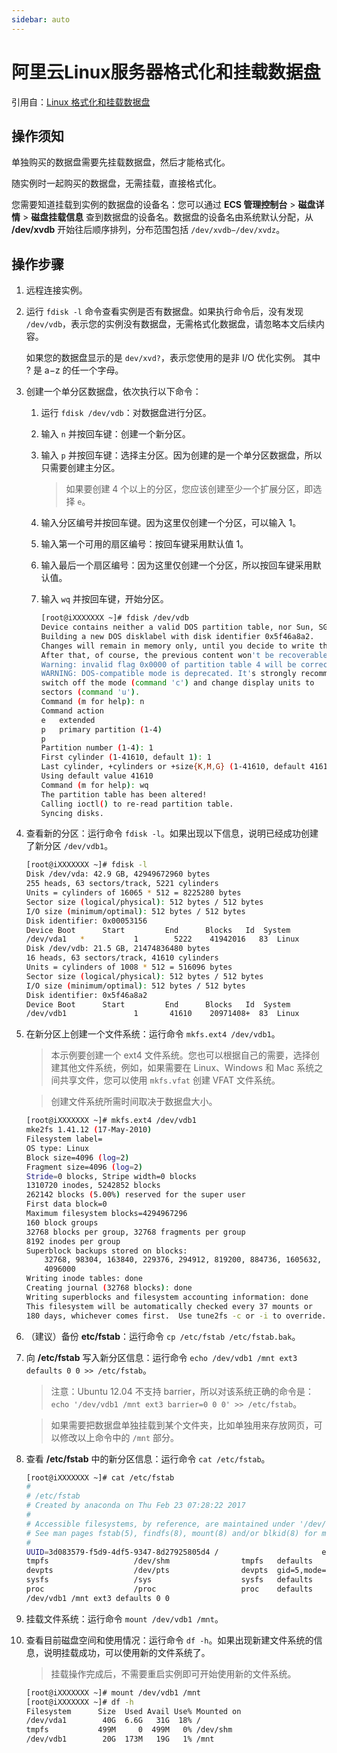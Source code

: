 ```yaml
---
sidebar: auto
---
```

# 阿里云Linux服务器格式化和挂载数据盘

引用自：[Linux 格式化和挂载数据盘](https://help.aliyun.com/document_detail/25426.html)

<!--more-->

## 操作须知

单独购买的数据盘需要先挂载数据盘，然后才能格式化。

随实例时一起购买的数据盘，无需挂载，直接格式化。

您需要知道挂载到实例的数据盘的设备名：您可以通过 **ECS 管理控制台** > **磁盘详情** > **磁盘挂载信息** 查到数据盘的设备名。数据盘的设备名由系统默认分配，从 **/dev/xvdb** 开始往后顺序排列，分布范围包括 `/dev/xvdb−/dev/xvdz`。

## 操作步骤

1. 远程连接实例。

1. 运行 `fdisk -l` 命令查看实例是否有数据盘。如果执行命令后，没有发现 `/dev/vdb`，表示您的实例没有数据盘，无需格式化数据盘，请忽略本文后续内容。

    如果您的数据盘显示的是 `dev/xvd?`，表示您使用的是非 I/O 优化实例。
    其中 ? 是 a−z 的任一个字母。

1. 创建一个单分区数据盘，依次执行以下命令：

    1. 运行 `fdisk /dev/vdb`：对数据盘进行分区。

    1. 输入 `n` 并按回车键：创建一个新分区。

    1. 输入 `p` 并按回车键：选择主分区。因为创建的是一个单分区数据盘，所以只需要创建主分区。

        > 如果要创建 4 个以上的分区，您应该创建至少一个扩展分区，即选择 `e`。

    1. 输入分区编号并按回车键。因为这里仅创建一个分区，可以输入 1。

    1. 输入第一个可用的扇区编号：按回车键采用默认值 1。

    1. 输入最后一个扇区编号：因为这里仅创建一个分区，所以按回车键采用默认值。

    1. 输入 `wq` 并按回车键，开始分区。

        ```bash
        [root@iXXXXXXX ~]# fdisk /dev/vdb
        Device contains neither a valid DOS partition table, nor Sun, SGI or OSF disklabel
        Building a new DOS disklabel with disk identifier 0x5f46a8a2.
        Changes will remain in memory only, until you decide to write them.
        After that, of course, the previous content won't be recoverable.
        Warning: invalid flag 0x0000 of partition table 4 will be corrected by w(rite)
        WARNING: DOS-compatible mode is deprecated. It's strongly recommended to
        switch off the mode (command 'c') and change display units to
        sectors (command 'u').
        Command (m for help): n
        Command action
        e   extended
        p   primary partition (1-4)
        p
        Partition number (1-4): 1
        First cylinder (1-41610, default 1): 1
        Last cylinder, +cylinders or +size{K,M,G} (1-41610, default 41610):
        Using default value 41610
        Command (m for help): wq
        The partition table has been altered!
        Calling ioctl() to re-read partition table.
        Syncing disks.
        ```

1. 查看新的分区：运行命令 `fdisk -l`。如果出现以下信息，说明已经成功创建了新分区 `/dev/vdb1`。

    ```bash
    [root@iXXXXXXX ~]# fdisk -l
    Disk /dev/vda: 42.9 GB, 42949672960 bytes
    255 heads, 63 sectors/track, 5221 cylinders
    Units = cylinders of 16065 * 512 = 8225280 bytes
    Sector size (logical/physical): 512 bytes / 512 bytes
    I/O size (minimum/optimal): 512 bytes / 512 bytes
    Disk identifier: 0x00053156
    Device Boot      Start         End      Blocks   Id  System
    /dev/vda1   *           1        5222    41942016   83  Linux
    Disk /dev/vdb: 21.5 GB, 21474836480 bytes
    16 heads, 63 sectors/track, 41610 cylinders
    Units = cylinders of 1008 * 512 = 516096 bytes
    Sector size (logical/physical): 512 bytes / 512 bytes
    I/O size (minimum/optimal): 512 bytes / 512 bytes
    Disk identifier: 0x5f46a8a2
    Device Boot      Start         End      Blocks   Id  System
    /dev/vdb1               1       41610    20971408+  83  Linux
    ```

1. 在新分区上创建一个文件系统：运行命令 `mkfs.ext4 /dev/vdb1`。

    > 本示例要创建一个 ext4 文件系统。您也可以根据自己的需要，选择创建其他文件系统，例如，如果需要在 Linux、Windows 和 Mac 系统之间共享文件，您可以使用 `mkfs.vfat` 创建 VFAT 文件系统。

    > 创建文件系统所需时间取决于数据盘大小。

    ```bash
    [root@iXXXXXXX ~]# mkfs.ext4 /dev/vdb1
    mke2fs 1.41.12 (17-May-2010)
    Filesystem label=
    OS type: Linux
    Block size=4096 (log=2)
    Fragment size=4096 (log=2)
    Stride=0 blocks, Stripe width=0 blocks
    1310720 inodes, 5242852 blocks
    262142 blocks (5.00%) reserved for the super user
    First data block=0
    Maximum filesystem blocks=4294967296
    160 block groups
    32768 blocks per group, 32768 fragments per group
    8192 inodes per group
    Superblock backups stored on blocks:
        32768, 98304, 163840, 229376, 294912, 819200, 884736, 1605632, 2654208,
        4096000
    Writing inode tables: done
    Creating journal (32768 blocks): done
    Writing superblocks and filesystem accounting information: done
    This filesystem will be automatically checked every 37 mounts or
    180 days, whichever comes first.  Use tune2fs -c or -i to override.
    ```

1. （建议）备份 **etc/fstab**：运行命令 `cp /etc/fstab /etc/fstab.bak`。

1. 向 **/etc/fstab** 写入新分区信息：运行命令 `echo /dev/vdb1 /mnt ext3 defaults 0 0 >> /etc/fstab`。

    > 注意：Ubuntu 12.04 不支持 barrier，所以对该系统正确的命令是：`echo '/dev/vdb1 /mnt ext3 barrier=0 0 0' >> /etc/fstab`。

    > 如果需要把数据盘单独挂载到某个文件夹，比如单独用来存放网页，可以修改以上命令中的 `/mnt` 部分。

1. 查看 **/etc/fstab** 中的新分区信息：运行命令 `cat /etc/fstab`。

    ```bash
    [root@iXXXXXXX ~]# cat /etc/fstab
    #
    # /etc/fstab
    # Created by anaconda on Thu Feb 23 07:28:22 2017
    #
    # Accessible filesystems, by reference, are maintained under '/dev/disk'
    # See man pages fstab(5), findfs(8), mount(8) and/or blkid(8) for more info
    #
    UUID=3d083579-f5d9-4df5-9347-8d27925805d4 /                       ext4    defaults        1 1
    tmpfs                   /dev/shm                tmpfs   defaults        0 0
    devpts                  /dev/pts                devpts  gid=5,mode=620  0 0
    sysfs                   /sys                    sysfs   defaults        0 0
    proc                    /proc                   proc    defaults        0 0
    /dev/vdb1 /mnt ext3 defaults 0 0
    ```

1. 挂载文件系统：运行命令 `mount /dev/vdb1 /mnt`。

1. 查看目前磁盘空间和使用情况：运行命令 `df -h`。如果出现新建文件系统的信息，说明挂载成功，可以使用新的文件系统了。

    > 挂载操作完成后，不需要重启实例即可开始使用新的文件系统。

    ```bash
    [root@iXXXXXXX ~]# mount /dev/vdb1 /mnt
    [root@iXXXXXXX ~]# df -h
    Filesystem      Size  Used Avail Use% Mounted on
    /dev/vda1        40G  6.6G   31G  18% /
    tmpfs           499M     0  499M   0% /dev/shm
    /dev/vdb1        20G  173M   19G   1% /mnt
    ```